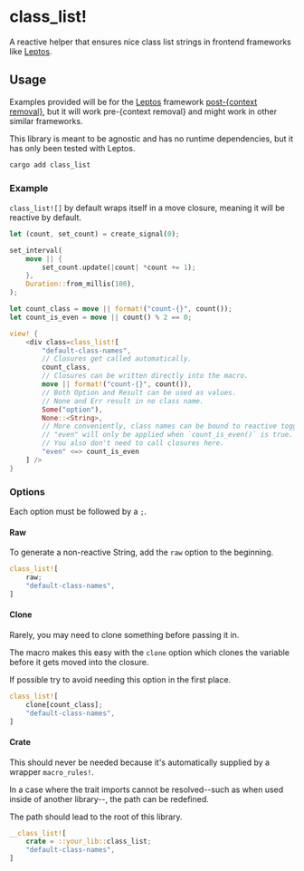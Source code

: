 # class_list!

A reactive helper that ensures nice class list strings in frontend frameworks like [Leptos](https://github.com/leptos-rs/leptos).

## Usage

Examples provided will be for the [Leptos](https://github.com/leptos-rs/leptos) framework [post-{context removal}](https://github.com/leptos-rs/leptos/discussions/1509), but it will work pre-{context removal} and might work in other similar frameworks.

This library is meant to be agnostic and has no runtime dependencies, but it has only been tested with Leptos.

```bash
cargo add class_list
```

### Example

`class_list![]` by default wraps itself in a move closure, meaning it will be reactive by default.

```rs
let (count, set_count) = create_signal(0);

set_interval(
	move || {
		set_count.update(|count| *count += 1);
	},
	Duration::from_millis(100),
);

let count_class = move || format!("count-{}", count());
let count_is_even = move || count() % 2 == 0;

view! {
	<div class=class_list![
		"default-class-names",
		// Closures get called automatically.
		count_class,
		// Closures can be written directly into the macro.
		move || format!("count-{}", count()),
		// Both Option and Result can be used as values.
		// None and Err result in no class name.
		Some("option"),
		None::<String>,
		// More conveniently, class names can be bound to reactive toggles.
		// "even" will only be applied when `count_is_even()` is true.
		// You also don't need to call closures here.
		"even" <=> count_is_even
	] />
}
```

### Options

Each option must be followed by a `;`.

#### Raw

To generate a non-reactive String, add the `raw` option to the beginning.

```rs
class_list![
	raw;
	"default-class-names",
]
```

#### Clone

Rarely, you may need to clone something before passing it in.

The macro makes this easy with the `clone` option which clones the variable before it gets moved into the closure.

If possible try to avoid needing this option in the first place.

```rs
class_list![
	clone[count_class];
	"default-class-names",
]
```

#### Crate

This should never be needed because it's automatically supplied by a wrapper `macro_rules!`.

In a case where the trait imports cannot be resolved--such as when used inside of another library--, the path can be redefined.

The path should lead to the root of this library.

```rs
__class_list![
	crate = ::your_lib::class_list;
	"default-class-names",
]
```
